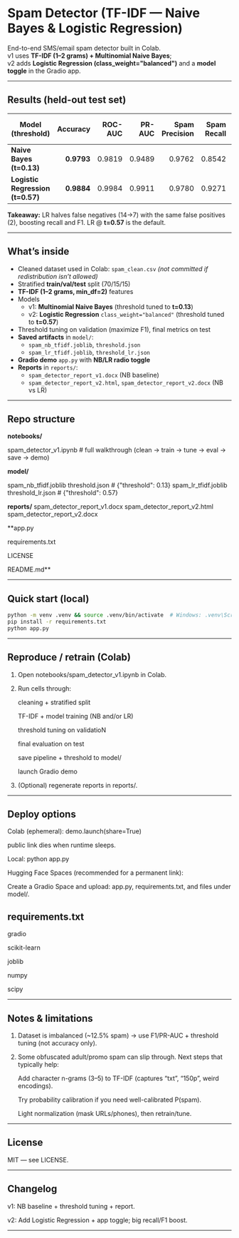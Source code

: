 # Spam Detector (TF-IDF — Naive Bayes & Logistic Regression)

End-to-end SMS/email spam detector built in Colab.  
v1 uses **TF-IDF (1–2 grams) + Multinomial Naive Bayes**;  
v2 adds **Logistic Regression (class_weight="balanced")** and a **model toggle** in the Gradio app.

---

## Results (held-out test set)

| Model (threshold) | Accuracy | ROC-AUC | PR-AUC | Spam Precision | Spam Recall | Spam F1 | Confusion (rows = actual) |
|---|---:|---:|---:|---:|---:|---:|---|
| **Naive Bayes (t=0.13)** | **0.9793** | 0.9819 | 0.9489 | 0.9762 | 0.8542 | 0.9111 | [[676, 2], [14, 82]] |
| **Logistic Regression (t=0.57)** | **0.9884** | 0.9984 | 0.9911 | 0.9780 | 0.9271 | 0.9519 | [[676, 2], [7, 89]] |

**Takeaway:** LR halves false negatives (14→7) with the same false positives (2), boosting recall and F1. LR @ **t=0.57** is the default.

---

## What’s inside

- Cleaned dataset used in Colab: `spam_clean.csv` *(not committed if redistribution isn’t allowed)*  
- Stratified **train/val/test** split (70/15/15)
- **TF-IDF (1–2 grams, min_df=2)** features
- Models  
  - v1: **Multinomial Naive Bayes** (threshold tuned to **t=0.13**)  
  - v2: **Logistic Regression** `class_weight="balanced"` (threshold tuned to **t=0.57**)
- Threshold tuning on validation (maximize F1), final metrics on test
- **Saved artifacts** in `model/`:
  - `spam_nb_tfidf.joblib`, `threshold.json`
  - `spam_lr_tfidf.joblib`, `threshold_lr.json`
- **Gradio demo** `app.py` with **NB/LR radio toggle**
- **Reports** in `reports/`:
  - `spam_detector_report_v1.docx` (NB baseline)
  - `spam_detector_report_v2.html`, `spam_detector_report_v2.docx` (NB vs LR)

---

## Repo structure

**notebooks/**

spam_detector_v1.ipynb # full walkthrough (clean → train → tune → eval → save → demo)

**model/**

spam_nb_tfidf.joblib
threshold.json # {"threshold": 0.13}
spam_lr_tfidf.joblib
threshold_lr.json # {"threshold": 0.57}

**reports/**
spam_detector_report_v1.docx
spam_detector_report_v2.html
spam_detector_report_v2.docx

**app.py

requirements.txt

LICENSE

README.md**

---

## Quick start (local)

```bash
python -m venv .venv && source .venv/bin/activate  # Windows: .venv\Scripts\activate
pip install -r requirements.txt
python app.py
```
---

## Reproduce / retrain (Colab)

1. Open notebooks/spam_detector_v1.ipynb in Colab.
2. Run cells through:
   
   cleaning + stratified split
   
   TF-IDF + model training (NB and/or LR)
   
   threshold tuning on validatioN
   
   final evaluation on test
   
   save pipeline + threshold to model/
   
   launch Gradio demo
   
4. (Optional) regenerate reports in reports/.

---

## Deploy options

Colab (ephemeral): demo.launch(share=True)

public link dies when runtime sleeps.

Local: python app.py

Hugging Face Spaces (recommended for a permanent link):

Create a Gradio Space and upload: app.py, requirements.txt, and files under model/.


## requirements.txt

gradio

scikit-learn

joblib

numpy

scipy

---

## Notes & limitations

1. Dataset is imbalanced (~12.5% spam) → use F1/PR-AUC + threshold tuning (not accuracy only).
2. Some obfuscated adult/promo spam can slip through. Next steps that typically help:
   
      Add character n-grams (3–5) to TF-IDF (captures “txt”, “150p”, weird encodings).
   
      Try probability calibration if you need well-calibrated P(spam).
   
      Light normalization (mask URLs/phones), then retrain/tune.

---

## License

MIT — see LICENSE.

---

## Changelog

v1: NB baseline + threshold tuning + report.

v2: Add Logistic Regression + app toggle; big recall/F1 boost.

---





